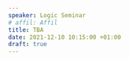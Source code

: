 ```yaml
---
speaker: Logic Seminar
# affil: Affil
title: TBA
date: 2021-12-10 10:15:00 +01:00
draft: true
---
```

